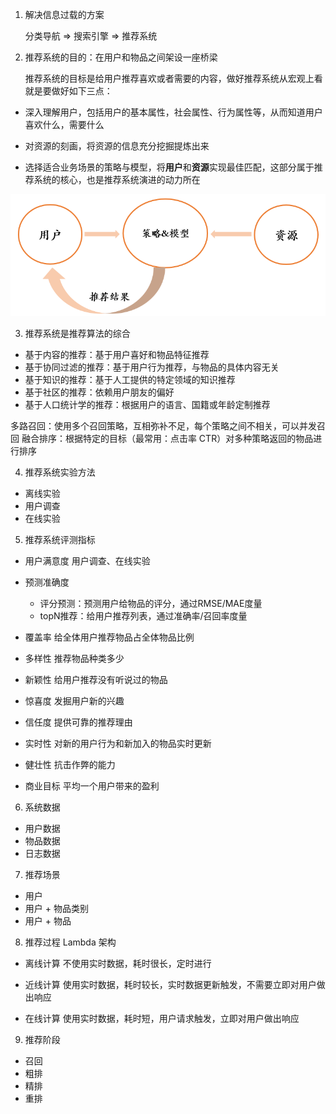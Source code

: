 1. 解决信息过载的方案

     分类导航 => 搜索引擎 => 推荐系统

2. 推荐系统的目的：在用户和物品之间架设一座桥梁 

     推荐系统的目标是给用户推荐喜欢或者需要的内容，做好推荐系统从宏观上看就是要做好如下三点：

- 深入理解用户，包括用户的基本属性，社会属性、行为属性等，从而知道用户喜欢什么，需要什么

- 对资源的刻画，将资源的信息充分挖掘提炼出来

- 选择适合业务场景的策略与模型，将**用户**和**资源**实现最佳匹配，这部分属于推荐系统的核心，也是推荐系统演进的动力所在

![img](推荐系统概述.assets/1.png)

3. 推荐系统是推荐算法的综合
- 基于内容的推荐：基于用户喜好和物品特征推荐
- 基于协同过滤的推荐：基于用户行为推荐，与物品的具体内容无关
- 基于知识的推荐：基于人工提供的特定领域的知识推荐
- 基于社区的推荐：依赖用户朋友的偏好
- 基于人口统计学的推荐：根据用户的语言、国籍或年龄定制推荐

多路召回：使用多个召回策略，互相弥补不足，每个策略之间不相关，可以并发召回
融合排序：根据特定的目标（最常用：点击率 CTR）对多种策略返回的物品进行排序

4. 推荐系统实验方法
- 离线实验
- 用户调查
- 在线实验

5. 推荐系统评测指标
- 用户满意度  用户调查、在线实验

- 预测准确度
  - 评分预测：预测用户给物品的评分，通过RMSE/MAE度量
  - topN推荐：给用户推荐列表，通过准确率/召回率度量
  
- 覆盖率  给全体用户推荐物品占全体物品比例

- 多样性  推荐物品种类多少

- 新颖性  给用户推荐没有听说过的物品

- 惊喜度  发掘用户新的兴趣

- 信任度  提供可靠的推荐理由

- 实时性  对新的用户行为和新加入的物品实时更新

- 健壮性  抗击作弊的能力

- 商业目标  平均一个用户带来的盈利

6. 系统数据
- 用户数据
- 物品数据
- 日志数据

7. 推荐场景
- 用户
- 用户 + 物品类别
- 用户 + 物品

8. 推荐过程  Lambda 架构

- 离线计算  不使用实时数据，耗时很长，定时进行

- 近线计算  使用实时数据，耗时较长，实时数据更新触发，不需要立即对用户做出响应
- 在线计算  使用实时数据，耗时短，用户请求触发，立即对用户做出响应

9. 推荐阶段
- 召回
- 粗排
- 精排
- 重排